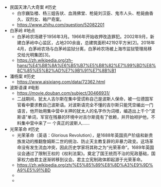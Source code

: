 - 民国天津八大奇案 #历史
	- 白宗巍坠楼、杨三姐告状、血溅佛堂、枪毙刘汉臣、鬼市人头、枪毙曲香久、双烈女、箱尸奇案。
	- https://www.zhihu.com/question/52082201
- 白茅岭  #地点
	- 白茅岭农场建于1956年3月。1966年开始收押改造罪犯。2002年9月，新建白茅岭中心监区，占地200余亩，总建筑面积42192平方米[2]。2018年4月，白茅岭农场与白茅岭监狱分离，白茅岭农场被上海市监狱管理局移交给光明集团[3]。
	- https://zh.wikipedia.org/zh-hans/%E4%B8%8A%E6%B5%B7%E5%B8%82%E7%99%BD%E8%8C%85%E5%B2%AD%E7%9B%91%E7%8B%B1
- 潘杨案 #历史
	- https://www.aisixiang.com/data/72362.html
- 波斯语课 #电影
	- https://movie.douban.com/subject/30466931/
	- 二战期间，犹太人吉尔斯在集中营谎称自己是波斯人保命，被一位德国军官看中要求教自己波斯语。对波斯语完全不懂的吉尔斯只能凭空编出一门语言，他开始用集中营中关押的犹太人的名字作为词根，编造出上千个“波斯语”单词，军官在残暴的环境中对吉尔斯竟有了依赖，并开始袒护他，不料集中营中来了一 个真正的波斯人……
- 光荣革命 #历史
	- 光荣革命（英语：Glorious Revolution），是1688年英国资产阶级和新贵族发动的推翻詹姆斯二世的统治、防止天主教复辟的非暴力政变。这场革命没有发生流血冲突，因此历史学家将其称之为“光荣革命”。1689年英国议会通过了限制王权的《权利法案》。奠定了国王统而不治的宪政基础，国家权力由君主逐渐转移到议会。君主立宪制政体即起源于光荣革命。
	- https://zh.wikipedia.org/zh/%E5%85%89%E8%8D%A3%E9%9D%A9%E5%91%BD
	-
	-